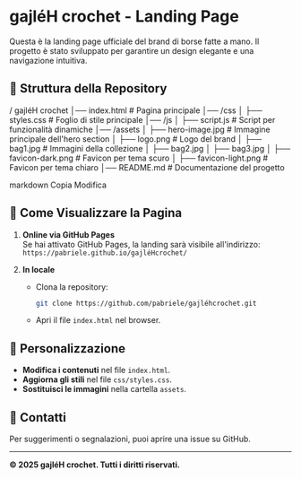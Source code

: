 # gajléH crochet - Landing Page

Questa è la landing page ufficiale del brand di borse fatte a mano. Il progetto è stato sviluppato per garantire un design elegante e una navigazione intuitiva.

## 📂 Struttura della Repository

/ gajléH crochet │── index.html # Pagina principale │── /css │ ├── styles.css # Foglio di stile principale │── /js │ ├── script.js # Script per funzionalità dinamiche │── /assets │ ├── hero-image.jpg # Immagine principale dell'hero section │ ├── logo.png # Logo del brand │ ├── bag1.jpg # Immagini della collezione │ ├── bag2.jpg │ ├── bag3.jpg │ ├── favicon-dark.png # Favicon per tema scuro │ ├── favicon-light.png # Favicon per tema chiaro │── README.md # Documentazione del progetto

markdown
Copia
Modifica

## 🚀 Come Visualizzare la Pagina

1. **Online via GitHub Pages**  
   Se hai attivato GitHub Pages, la landing sarà visibile all'indirizzo:  
   `https://pabriele.github.io/gajléHcrochet/`

2. **In locale**  
   - Clona la repository:  
     ```sh
     git clone https://github.com/pabriele/gajléhcrochet.git
     ```
   - Apri il file `index.html` nel browser.

## 🎨 Personalizzazione

- **Modifica i contenuti** nel file `index.html`.  
- **Aggiorna gli stili** nel file `css/styles.css`.  
- **Sostituisci le immagini** nella cartella `assets`.  

## 📩 Contatti

Per suggerimenti o segnalazioni, puoi aprire una issue su GitHub.

---

**© 2025 gajléH crochet. Tutti i diritti riservati.**
